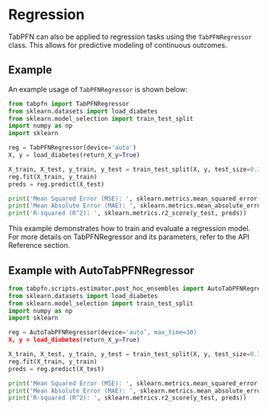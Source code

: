 # Regression

TabPFN can also be applied to regression tasks using the `TabPFNRegressor` class. This allows for predictive modeling of continuous outcomes.

## Example

An example usage of `TabPFNRegressor` is shown below:

```python
from tabpfn import TabPFNRegressor
from sklearn.datasets import load_diabetes
from sklearn.model_selection import train_test_split
import numpy as np
import sklearn

reg = TabPFNRegressor(device='auto')
X, y = load_diabetes(return_X_y=True)

X_train, X_test, y_train, y_test = train_test_split(X, y, test_size=0.33, random_state=42)
reg.fit(X_train, y_train)
preds = reg.predict(X_test)

print('Mean Squared Error (MSE): ', sklearn.metrics.mean_squared_error(y_test, preds))
print('Mean Absolute Error (MAE): ', sklearn.metrics.mean_absolute_error(y_test, preds))
print('R-squared (R^2): ', sklearn.metrics.r2_score(y_test, preds))
```
This example demonstrates how to train and evaluate a regression model. For more details on TabPFNRegressor and its parameters, refer to the API Reference section.

## Example with AutoTabPFNRegressor

```python
from tabpfn.scripts.estimator.post_hoc_ensembles import AutoTabPFNRegressor
from sklearn.datasets import load_diabetes
from sklearn.model_selection import train_test_split
import numpy as np
import sklearn

reg = AutoTabPFNRegressor(device='auto’, max_time=30)
X, y = load_diabetes(return_X_y=True)

X_train, X_test, y_train, y_test = train_test_split(X, y, test_size=0.33, random_state=42)
reg.fit(X_train, y_train)
preds = reg.predict(X_test)

print('Mean Squared Error (MSE): ', sklearn.metrics.mean_squared_error(y_test, preds))
print('Mean Absolute Error (MAE): ', sklearn.metrics.mean_absolute_error(y_test, preds))
print('R-squared (R^2): ', sklearn.metrics.r2_score(y_test, preds))
```